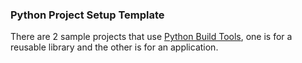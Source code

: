 ### Python Project Setup Template

There are 2 sample projects that use 
[Python Build Tools](https://github.com/psilons/pypigeonhole-build), 
one is for a reusable library and the other is for an application.
